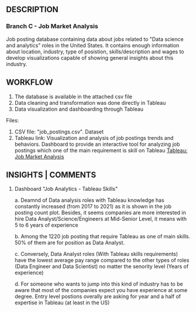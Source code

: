 ## DESCRIPTION

### Branch C - Job Market Analysis
Job posting database containing data about jobs related to "Data science and analytics" roles in the United States. It contains enough information about location, industry, type of posistion, skills/description and wages to develop visualizations capable of showing general insights about this industry. 

## WORKFLOW

1. The database is available in the attached csv file
2. Data cleaning and transformation was done directly in Tableau
3. Data visualization and dashboarding through Tableau

Files:

1. CSV file: "job_postings.csv". Dataset
2. Tableau link: Visualization and analysis of job postings trends and behaviors. Dashboard to provide an interactive tool for analyzing job postings which one of the main requirement is skill on Tableau
[Tableau: Job Market Analysis](https://public.tableau.com/views/JobMarket_16973110717850/JobAnalystics?:language=en-US&:display_count=n&:origin=viz_share_link)

## INSIGHTS | COMMENTS

1. Dashboard "Job Analytics - Tableau Skills"
   
   a. Deamnd of Data analysis roles with Tableau knowledge has constantly increased (from 2017 to 2021) as it is shown in the job posting count plot. Besides, it seems companies are more interested in hire Data Analyst/Science/Engineers at Mid-Senior Level, it means with 
      5 to 6 years of experience
   
   b. Among the 1220 job posting that require Tableau as one of main skills. 50% of them are for position as Data Analyst.
   
   c. Conversely, Data Analyst roles (With Tableau skills requirements) have the lowest average pay range compared to the other types of roles (Data Engineer and Data Scientist) no matter the senority level (Years of experience)
   
   d. For someone who wants to jump into this kind of industry has to be aware that most of the companies expect you have experience at some degree. Entry level postions overally are asking for year and a half of expertise in Tableau (at least in the US)
   
   
